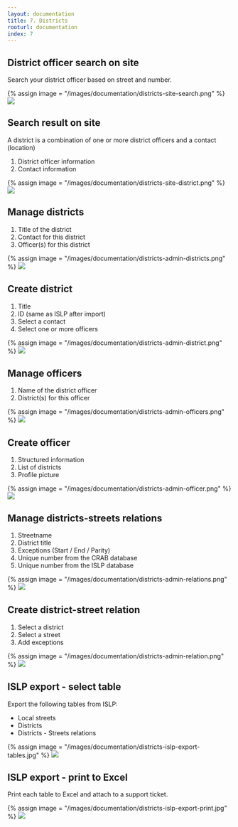 ```yaml
---
layout: documentation
title: 7. Districts
rooturl: documentation
index: 7
---
```


## District officer search on site

Search your district officer based on street and number.

{% assign image = "/images/documentation/districts-site-search.png" %}
<a href="{{image}}" data-gallery="enabled">
![]({{image}})
</a>

## Search result on site

A district is a combination of one or more district officers and a contact (location)

1. District officer information
2. Contact information

{% assign image = "/images/documentation/districts-site-district.png" %}
<a href="{{image}}" data-gallery="enabled">
![]({{image}})
</a>

## Manage districts

1. Title of the district
2. Contact for this district
3. Officer(s) for this district

{% assign image = "/images/documentation/districts-admin-districts.png" %}
<a href="{{image}}" data-gallery="enabled">
![]({{image}})
</a>

## Create district

1. Title
2. ID (same as ISLP after import)
3. Select a contact
4. Select one or more officers

{% assign image = "/images/documentation/districts-admin-district.png" %}
<a href="{{image}}" data-gallery="enabled">
![]({{image}})
</a>

## Manage officers

1. Name of the district officer
2. District(s) for this officer

{% assign image = "/images/documentation/districts-admin-officers.png" %}
<a href="{{image}}" data-gallery="enabled">
![]({{image}})
</a>

## Create officer

1. Structured information
2. List of districts
3. Profile picture

{% assign image = "/images/documentation/districts-admin-officer.png" %}
<a href="{{image}}" data-gallery="enabled">
![]({{image}})
</a>

## Manage districts-streets relations

1. Streetname
2. District title
3. Exceptions (Start / End / Parity)
4. Unique number from the CRAB database
5. Unique number from the ISLP database

{% assign image = "/images/documentation/districts-admin-relations.png" %}
<a href="{{image}}" data-gallery="enabled">
![]({{image}})
</a>

## Create district-street relation

1. Select a district
2. Select a street
3. Add exceptions

{% assign image = "/images/documentation/districts-admin-relation.png" %}
<a href="{{image}}" data-gallery="enabled">
![]({{image}})
</a>

## ISLP export - select table

Export the following tables from ISLP:

* Local streets
* Districts
* Districts - Streets relations

{% assign image = "/images/documentation/districts-islp-export-tables.jpg" %}
<a href="{{image}}" data-gallery="enabled">
![]({{image}})
</a>

## ISLP export - print to Excel

Print each table to Excel and attach to a support ticket.

{% assign image = "/images/documentation/districts-islp-export-print.jpg" %}
<a href="{{image}}" data-gallery="enabled">
![]({{image}})
</a>
